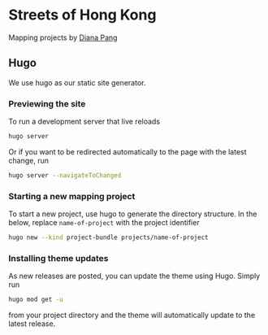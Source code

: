 # Streets of Hong Kong

Mapping projects by [Diana Pang](https://dianapang.net/)

## Hugo 

We use hugo as our static site generator.

### Previewing the site

To run a development server that live reloads

```bash
hugo server
```

Or if you want to be redirected automatically to the page with the latest change, run
```bash
hugo server --navigateToChanged
```

### Starting a new mapping project

To start a new project, use hugo to generate the directory structure. In the below, replace `name-of-project` with the project identifier

```bash
hugo new --kind project-bundle projects/name-of-project
```

### Installing theme updates 

As new releases are posted, you can update the theme using Hugo. Simply run 

```bash
hugo mod get -u
```

from your project directory and the theme will automatically update to the latest release.

